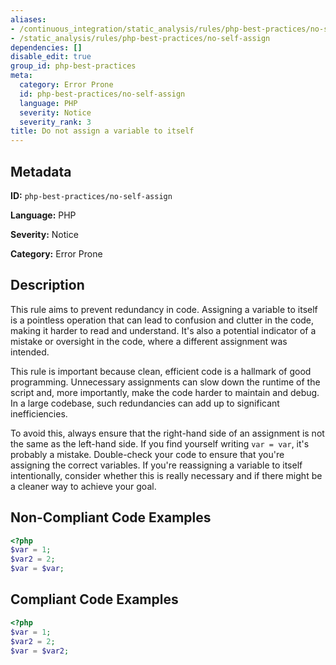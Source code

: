 ```yaml
---
aliases:
- /continuous_integration/static_analysis/rules/php-best-practices/no-self-assign
- /static_analysis/rules/php-best-practices/no-self-assign
dependencies: []
disable_edit: true
group_id: php-best-practices
meta:
  category: Error Prone
  id: php-best-practices/no-self-assign
  language: PHP
  severity: Notice
  severity_rank: 3
title: Do not assign a variable to itself
---
```

<!--  SOURCED FROM https://github.com/DataDog/datadog-static-analyzer-rule-docs -->


## Metadata
**ID:** `php-best-practices/no-self-assign`

**Language:** PHP

**Severity:** Notice

**Category:** Error Prone

## Description
This rule aims to prevent redundancy in code. Assigning a variable to itself is a pointless operation that can lead to confusion and clutter in the code, making it harder to read and understand. It's also a potential indicator of a mistake or oversight in the code, where a different assignment was intended.

This rule is important because clean, efficient code is a hallmark of good programming. Unnecessary assignments can slow down the runtime of the script and, more importantly, make the code harder to maintain and debug. In a large codebase, such redundancies can add up to significant inefficiencies.

To avoid this, always ensure that the right-hand side of an assignment is not the same as the left-hand side. If you find yourself writing `var = var`, it's probably a mistake. Double-check your code to ensure that you're assigning the correct variables. If you're reassigning a variable to itself intentionally, consider whether this is really necessary and if there might be a cleaner way to achieve your goal.

## Non-Compliant Code Examples
```php
<?php
$var = 1;
$var2 = 2;
$var = $var;
```

## Compliant Code Examples
```php
<?php
$var = 1;
$var2 = 2;
$var = $var2;
```
